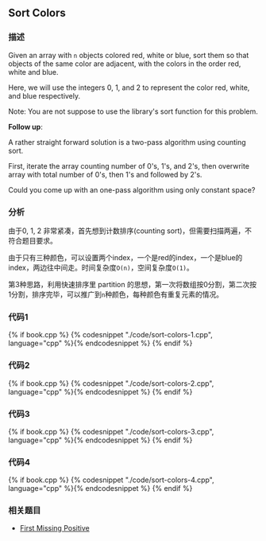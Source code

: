 ## Sort Colors


### 描述

Given an array with `n` objects colored red, white or blue, sort them so that objects of the same color are adjacent, with the colors in the order red, white and blue.

Here, we will use the integers 0, 1, and 2 to represent the color red, white, and blue respectively.

Note:
You are not suppose to use the library's sort function for this problem.

**Follow up**:

A rather straight forward solution is a two-pass algorithm using counting sort.

First, iterate the array counting number of 0's, 1's, and 2's, then overwrite array with total number of 0's, then 1's and followed by 2's.

Could you come up with an one-pass algorithm using only constant space?


### 分析

由于0, 1, 2 非常紧凑，首先想到计数排序(counting sort)，但需要扫描两遍，不符合题目要求。

由于只有三种颜色，可以设置两个index，一个是red的index，一个是blue的index，两边往中间走。时间复杂度`O(n)`，空间复杂度`O(1)`。

第3种思路，利用快速排序里 partition 的思想，第一次将数组按0分割，第二次按1分割，排序完毕，可以推广到`n`种颜色，每种颜色有重复元素的情况。


### 代码1

{% if book.cpp %}
  {% codesnippet "./code/sort-colors-1.cpp", language="cpp" %}{% endcodesnippet %}
{% endif %}


### 代码2

{% if book.cpp %}
  {% codesnippet "./code/sort-colors-2.cpp", language="cpp" %}{% endcodesnippet %}
{% endif %}


### 代码3

{% if book.cpp %}
  {% codesnippet "./code/sort-colors-3.cpp", language="cpp" %}{% endcodesnippet %}
{% endif %}


### 代码4

{% if book.cpp %}
  {% codesnippet "./code/sort-colors-4.cpp", language="cpp" %}{% endcodesnippet %}
{% endif %}


### 相关题目

* [First Missing Positive](first-missing-positive.md)
